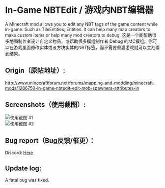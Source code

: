 # In-Game NBTEdit / 游戏内NBT编辑器
A Minecraft mod allows you to edit any NBT tags of the game content while in-game. Such as TileEntities, Entities. It can help many map creators to make custom items or help many mod creators to debug.
这是一个能帮助很多地图制作者设计自定义物品，或帮助很多模组制作者 Debug 的MC模组。你可以在游戏里面修改实体或者方块实体的NBT标签，而不需要重启游戏就可以立刻看到结果。

## Origin（原帖地址）: 
http://www.minecraftforum.net/forums/mapping-and-modding/minecraft-mods/1286750-in-game-nbtedit-edit-mob-spawners-attributes-in

## Screenshots（使用截图）: 
![使用截图 #1](https://github.com/qyl27/NBTEdit/raw/1.19.2-dev/img/2.png)  
![使用截图 #2](https://github.com/qyl27/NBTEdit/raw/1.19.2-dev/img/3.png)

## Bug report（Bug反馈/催更）：
Discord: [Here](https://discord.gg/7k6NcRRpGg)

## Update log:
A fatal bug was fixed.
